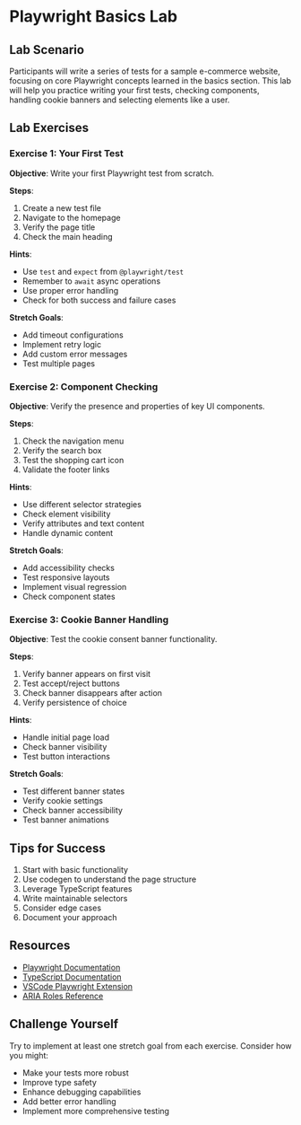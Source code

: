# Playwright Basics Lab

## Lab Scenario

Participants will write a series of tests for a sample e-commerce website, focusing on core Playwright concepts learned in the basics section. This lab will help you practice writing your first tests, checking components, handling cookie banners and selecting elements like a user.

## Lab Exercises

### Exercise 1: Your First Test

**Objective**: Write your first Playwright test from scratch.

**Steps**:

1. Create a new test file
2. Navigate to the homepage
3. Verify the page title
4. Check the main heading

**Hints**:

- Use `test` and `expect` from `@playwright/test`
- Remember to `await` async operations
- Use proper error handling
- Check for both success and failure cases

**Stretch Goals**:

- Add timeout configurations
- Implement retry logic
- Add custom error messages
- Test multiple pages

### Exercise 2: Component Checking

**Objective**: Verify the presence and properties of key UI components.

**Steps**:

1. Check the navigation menu
2. Verify the search box
3. Test the shopping cart icon
4. Validate the footer links

**Hints**:

- Use different selector strategies
- Check element visibility
- Verify attributes and text content
- Handle dynamic content

**Stretch Goals**:

- Add accessibility checks
- Test responsive layouts
- Implement visual regression
- Check component states

### Exercise 3: Cookie Banner Handling

**Objective**: Test the cookie consent banner functionality.

**Steps**:

1. Verify banner appears on first visit
2. Test accept/reject buttons
3. Check banner disappears after action
4. Verify persistence of choice

**Hints**:

- Handle initial page load
- Check banner visibility
- Test button interactions

**Stretch Goals**:

- Test different banner states
- Verify cookie settings
- Check banner accessibility
- Test banner animations

## Tips for Success

1. Start with basic functionality
2. Use codegen to understand the page structure
3. Leverage TypeScript features
4. Write maintainable selectors
5. Consider edge cases
6. Document your approach

## Resources

- [Playwright Documentation](https://playwright.dev/docs/intro)
- [TypeScript Documentation](https://www.typescriptlang.org/docs/)
- [VSCode Playwright Extension](https://marketplace.visualstudio.com/items?itemName=ms-playwright.playwright)
- [ARIA Roles Reference](https://www.w3.org/TR/wai-aria/#role_definitions)

## Challenge Yourself

Try to implement at least one stretch goal from each exercise. Consider how you might:

- Make your tests more robust
- Improve type safety
- Enhance debugging capabilities
- Add better error handling
- Implement more comprehensive testing
